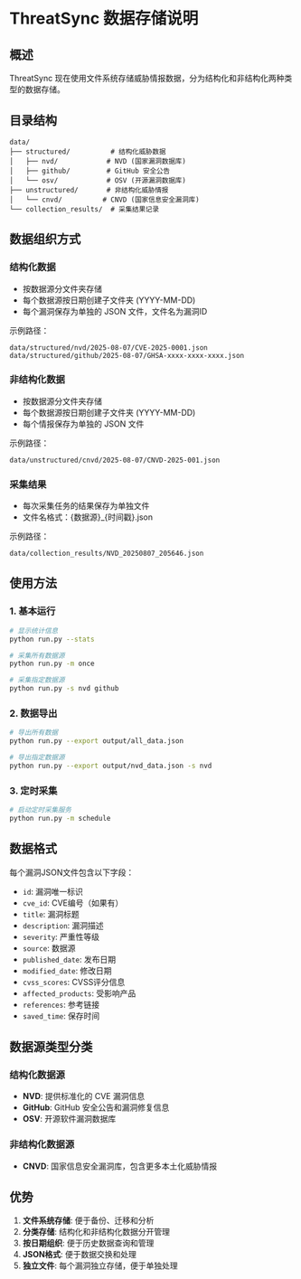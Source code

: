 # ThreatSync 数据存储说明

## 概述

ThreatSync 现在使用文件系统存储威胁情报数据，分为结构化和非结构化两种类型的数据存储。

## 目录结构

```
data/
├── structured/          # 结构化威胁数据
│   ├── nvd/            # NVD (国家漏洞数据库)
│   ├── github/         # GitHub 安全公告
│   └── osv/            # OSV (开源漏洞数据库)
├── unstructured/       # 非结构化威胁情报
│   └── cnvd/          # CNVD (国家信息安全漏洞库)
└── collection_results/  # 采集结果记录
```

## 数据组织方式

### 结构化数据
- 按数据源分文件夹存储
- 每个数据源按日期创建子文件夹 (YYYY-MM-DD)
- 每个漏洞保存为单独的 JSON 文件，文件名为漏洞ID

示例路径：
```
data/structured/nvd/2025-08-07/CVE-2025-0001.json
data/structured/github/2025-08-07/GHSA-xxxx-xxxx-xxxx.json
```

### 非结构化数据
- 按数据源分文件夹存储
- 每个数据源按日期创建子文件夹 (YYYY-MM-DD)
- 每个情报保存为单独的 JSON 文件

示例路径：
```
data/unstructured/cnvd/2025-08-07/CNVD-2025-001.json
```

### 采集结果
- 每次采集任务的结果保存为单独文件
- 文件名格式：{数据源}_{时间戳}.json

示例路径：
```
data/collection_results/NVD_20250807_205646.json
```

## 使用方法

### 1. 基本运行
```bash
# 显示统计信息
python run.py --stats

# 采集所有数据源
python run.py -m once

# 采集指定数据源
python run.py -s nvd github
```

### 2. 数据导出
```bash
# 导出所有数据
python run.py --export output/all_data.json

# 导出指定数据源
python run.py --export output/nvd_data.json -s nvd
```

### 3. 定时采集
```bash
# 启动定时采集服务
python run.py -m schedule
```

## 数据格式

每个漏洞JSON文件包含以下字段：
- `id`: 漏洞唯一标识
- `cve_id`: CVE编号（如果有）
- `title`: 漏洞标题
- `description`: 漏洞描述
- `severity`: 严重性等级
- `source`: 数据源
- `published_date`: 发布日期
- `modified_date`: 修改日期
- `cvss_scores`: CVSS评分信息
- `affected_products`: 受影响产品
- `references`: 参考链接
- `saved_time`: 保存时间

## 数据源类型分类

### 结构化数据源
- **NVD**: 提供标准化的 CVE 漏洞信息
- **GitHub**: GitHub 安全公告和漏洞修复信息
- **OSV**: 开源软件漏洞数据库

### 非结构化数据源
- **CNVD**: 国家信息安全漏洞库，包含更多本土化威胁情报

## 优势

1. **文件系统存储**: 便于备份、迁移和分析
2. **分类存储**: 结构化和非结构化数据分开管理
3. **按日期组织**: 便于历史数据查询和管理
4. **JSON格式**: 便于数据交换和处理
5. **独立文件**: 每个漏洞独立存储，便于单独处理
